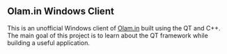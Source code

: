 ## Olam.in Windows Client

This is an unofficial Windows client of [Olam.in](https://olam.in/) built using the QT and C++. The main goal of this project is to learn about the QT framework while building a useful application.